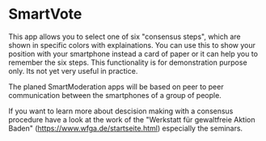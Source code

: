 # SmartVote
This app allows you to select one of six "consensus steps", which are shown in specific colors with explainations. You can use this to show your position with your smartphone instead a card of paper or it can help you to remember the six steps. This functionality is for demonstration purpose only. Its not yet very useful in practice. 

The planed SmartModeration apps will be based on peer to peer communication between the smartphones of a group of people.

If you want to learn more about descision making with a consensus procedure have a look at the work of the "Werkstatt für gewaltfreie Aktion Baden" (https://www.wfga.de/startseite.html) especially the seminars.
